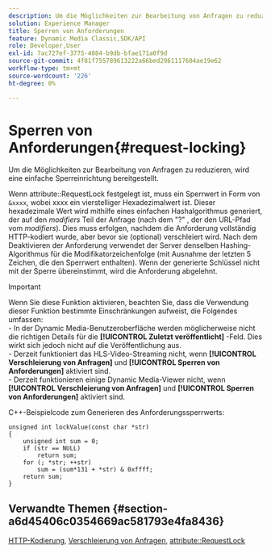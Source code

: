 ```yaml
---
description: Um die Möglichkeiten zur Bearbeitung von Anfragen zu reduzieren, wird eine einfache Sperreinrichtung bereitgestellt.
solution: Experience Manager
title: Sperren von Anforderungen
feature: Dynamic Media Classic,SDK/API
role: Developer,User
exl-id: 7ac727ef-3775-4884-b9db-bfae171a0f9d
source-git-commit: 4f81f755789613222a66bed2961117604ae19e62
workflow-type: tm+mt
source-wordcount: '226'
ht-degree: 0%

---
```


# Sperren von Anforderungen{#request-locking}

Um die Möglichkeiten zur Bearbeitung von Anfragen zu reduzieren, wird eine einfache Sperreinrichtung bereitgestellt.

Wenn attribute::RequestLock festgelegt ist, muss ein Sperrwert in Form von `&xxxx`, wobei xxxx ein vierstelliger Hexadezimalwert ist. Dieser hexadezimale Wert wird mithilfe eines einfachen Hashalgorithmus generiert, der auf den *modifiers* Teil der Anfrage (nach dem &quot;?&quot; , der den URL-Pfad vom *modifiers*). Dies muss erfolgen, nachdem die Anforderung vollständig HTTP-kodiert wurde, aber bevor sie (optional) verschleiert wird. Nach dem Deaktivieren der Anforderung verwendet der Server denselben Hashing-Algorithmus für die Modifikatorzeichenfolge (mit Ausnahme der letzten 5 Zeichen, die den Sperrwert enthalten). Wenn der generierte Schlüssel nicht mit der Sperre übereinstimmt, wird die Anforderung abgelehnt.

>[!IMPORTANT]
>
>Wenn Sie diese Funktion aktivieren, beachten Sie, dass die Verwendung dieser Funktion bestimmte Einschränkungen aufweist, die Folgendes umfassen:<br>- In der Dynamic Media-Benutzeroberfläche werden möglicherweise nicht die richtigen Details für die **[!UICONTROL Zuletzt veröffentlicht]** -Feld. Dies wirkt sich jedoch nicht auf die Veröffentlichung aus.<br>- Derzeit funktioniert das HLS-Video-Streaming nicht, wenn **[!UICONTROL Verschleierung von Anfragen]** und **[!UICONTROL Sperren von Anforderungen]** aktiviert sind.<br>- Derzeit funktionieren einige Dynamic Media-Viewer nicht, wenn **[!UICONTROL Verschleierung von Anfragen]** und **[!UICONTROL Sperren von Anforderungen]** aktiviert sind.

C++-Beispielcode zum Generieren des Anforderungssperrwerts:

```
unsigned int lockValue(const char *str) 
{ 
    unsigned int sum = 0; 
    if (str == NULL) 
        return sum; 
    for (; *str; ++str) 
        sum = (sum*131 + *str) & 0xffff; 
    return sum; 
} 
```

## Verwandte Themen {#section-a6d45406c0354669ac581793e4fa8436}

[HTTP-Kodierung](../../../../../is-api/http-ref/image-serving-api-ref/c-http-protocol-reference/c-syntax-and-features/r-http-encoding.md#reference-bb34dd13f316462695448acfa8f92df7), [Verschleierung von Anfragen](../../../../../is-api/http-ref/image-serving-api-ref/c-http-protocol-reference/c-syntax-and-features/r-request-obfuscation.md#reference-895f65d6796c43bb9bad21a676ed714d), [attribute::RequestLock](../../../../../is-api/image-catalog/image-serving-api-ref/c-image-catalog-reference/c-attributes-reference/r-requestlock.md#reference-8bbe2f581be847d3b9fa123e8e5e94b0)
